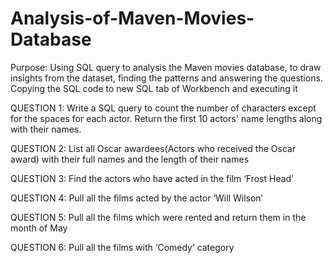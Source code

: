 # Analysis-of-Maven-Movies-Database
Purpose: Using SQL query to analysis the Maven movies database, to draw insights from the dataset, finding the patterns and answering the questions.
Copying the SQL code to new SQL tab of Workbench and executing it

QUESTION 1: Write a SQL query to count the number of characters except for the spaces for each actor. 
Return the first 10 actors' name lengths along with their names.

QUESTION 2: List all Oscar awardees(Actors who received the Oscar award) 
with their full names and the length of their names

QUESTION 3: Find the actors who have acted in the film ‘Frost Head’

QUESTION 4: Pull all the films acted by the actor ‘Will Wilson’

QUESTION 5: Pull all the films which were rented and return them in the month of May

QUESTION 6: Pull all the films with ‘Comedy’ category
